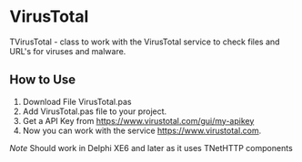 # VirusTotal

TVirusTotal - class to work with the VirusTotal service to check files and URL's for viruses and malware.

How to Use
---------------
1. Download File VirusTotal.pas
2. Add VirusTotal.pas file to your project.
3. Get a API Key from https://www.virustotal.com/gui/my-apikey
4. Now you can work with the service https://www.virustotal.com.


*Note* Should work in Delphi XE6 and later as it uses TNetHTTP components
